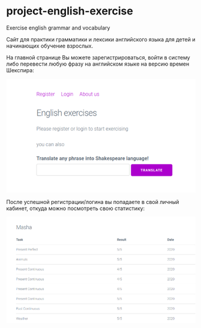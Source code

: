 # project-english-exercise
Exercise english grammar and vocabulary

Сайт для практики грамматики и лексики английского языка для детей и начинающих обучение взрослых.

На главной странице Вы можете зарегистрироваться, войти в систему либо перевести любую фразу на английском языке на версию времен Шекспира:

![Alt text](public/images/homepage.png?raw=true "homepage")

После успешной регистрации/логина вы попадаете в свой личный кабинет, откуда можно посмотреть свою статистику:

![Alt text](public/images/statistics.png?raw=true "statistics")

